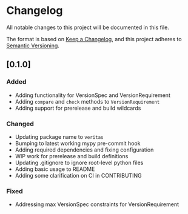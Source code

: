# Changelog

All notable changes to this project will be documented in this file.

The format is based on [Keep a Changelog](https://keepachangelog.com/en/1.1.0/),
and this project adheres to [Semantic Versioning](https://semver.org/spec/v2.0.0.html).

## [0.1.0]

### Added

- Adding functionality for VersionSpec and VersionRequirement
- Adding `compare` and `check` methods to `VersionRequirement`
- Adding support for prerelease and build wildcards

### Changed

- Updating package name to `veritas`
- Bumping to latest working mypy pre-commit hook
- Adding required dependencies and fixing configuration
- WIP work for prerelease and build definitions
- Updating .gitignore to ignore root-level python files
- Adding basic usage to README
- Adding some clarification on CI in CONTRIBUTING

### Fixed

- Addressing max VersionSpec constraints for VersionRequirement
